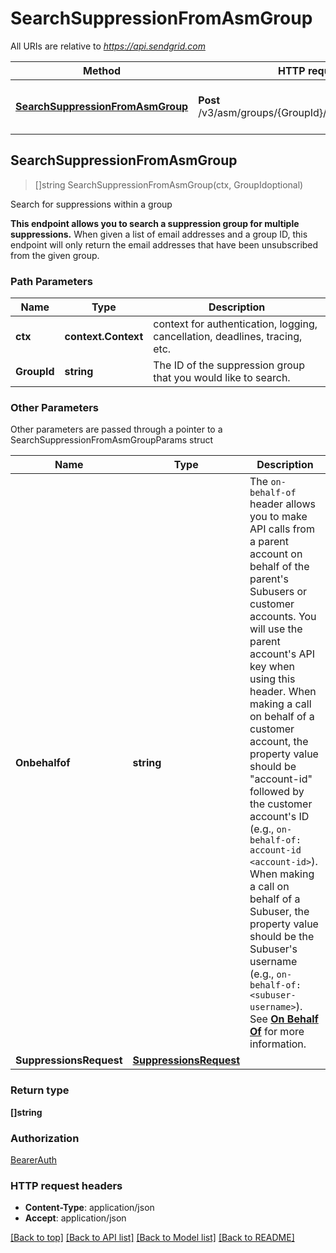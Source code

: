 # SearchSuppressionFromAsmGroup

All URIs are relative to *https://api.sendgrid.com*

Method | HTTP request | Description
------------- | ------------- | -------------
[**SearchSuppressionFromAsmGroup**](SearchSuppressionFromAsmGroup.md#SearchSuppressionFromAsmGroup) | **Post** /v3/asm/groups/{GroupId}/suppressions/search | Search for suppressions within a group



## SearchSuppressionFromAsmGroup

> []string SearchSuppressionFromAsmGroup(ctx, GroupIdoptional)

Search for suppressions within a group

**This endpoint allows you to search a suppression group for multiple suppressions.**  When given a list of email addresses and a group ID, this endpoint will only return the email addresses that have been unsubscribed from the given group.

### Path Parameters


Name | Type | Description
------------- | ------------- | -------------
**ctx** | **context.Context** | context for authentication, logging, cancellation, deadlines, tracing, etc.
**GroupId** | **string** | The ID of the suppression group that you would like to search.

### Other Parameters

Other parameters are passed through a pointer to a SearchSuppressionFromAsmGroupParams struct


Name | Type | Description
------------- | ------------- | -------------
**Onbehalfof** | **string** | The `on-behalf-of` header allows you to make API calls from a parent account on behalf of the parent's Subusers or customer accounts. You will use the parent account's API key when using this header. When making a call on behalf of a customer account, the property value should be \"account-id\" followed by the customer account's ID (e.g., `on-behalf-of: account-id <account-id>`). When making a call on behalf of a Subuser, the property value should be the Subuser's username (e.g., `on-behalf-of: <subuser-username>`). See [**On Behalf Of**](https://docs.sendgrid.com/api-reference/how-to-use-the-sendgrid-v3-api/on-behalf-of) for more information.
**SuppressionsRequest** | [**SuppressionsRequest**](SuppressionsRequest.md) | 

### Return type

**[]string**

### Authorization

[BearerAuth](../README.md#BearerAuth)

### HTTP request headers

- **Content-Type**: application/json
- **Accept**: application/json

[[Back to top]](#) [[Back to API list]](../README.md#documentation-for-api-endpoints)
[[Back to Model list]](../README.md#documentation-for-models)
[[Back to README]](../README.md)

